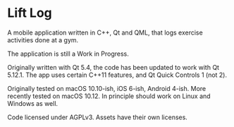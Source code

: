 Lift Log
======

A mobile application written in C++, Qt and QML, that logs exercise activities done at a gym.

The application is still a Work in Progress.

Originally written with Qt 5.4, the code has been updated to work with Qt 5.12.1. The app uses certain C++11 features, and Qt Quick Controls 1 (not 2).

Originally tested on macOS 10.10-ish, iOS 6-ish, Android 4-ish. More recently tested on macOS 10.12. In principle should work on Linux and Windows as well.

Code licensed under AGPLv3. Assets have their own licenses.
